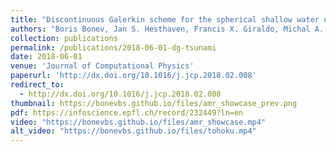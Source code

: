 ```yaml
---
title: "Discontinuous Galerkin scheme for the spherical shallow water equations with applications to tsunami modeling and prediction"
authors: "Boris Bonev, Jan S. Hesthaven, Francis X. Giraldo, Michal A. Kopera"
collection: publications
permalink: /publications/2018-06-01-dg-tsunami
date: 2018-06-01
venue: 'Journal of Computational Physics'
paperurl: 'http://dx.doi.org/10.1016/j.jcp.2018.02.008'
redirect_to:
  - http://dx.doi.org/10.1016/j.jcp.2018.02.008
thumbnail: https://bonevbs.github.io/files/amr_showcase_prev.png
pdf: https://infoscience.epfl.ch/record/232449?ln=en
video: "https://bonevbs.github.io/files/amr_showcase.mp4"
alt_video: "https://bonevbs.github.io/files/tohoku.mp4"
---
```

